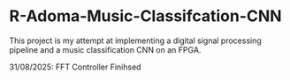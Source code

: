# R-Adoma-Music-Classifcation-CNN
This project is my attempt at implementing a digital signal processing pipeline and a music classification CNN on an FPGA.

31/08/2025: FFT Controller Finihsed
